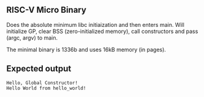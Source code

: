 ## RISC-V Micro Binary

Does the absolute minimum libc initiaization and then enters main. Will initialize GP, clear BSS (zero-initialized memory), call constructors and pass (argc, argv) to main.

The minimal binary is 1336b and uses 16kB memory (in pages).

## Expected output

```
Hello, Global Constructor!
Hello World from hello_world!
```
